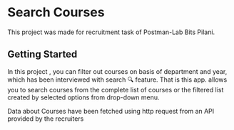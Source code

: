 # Search Courses

This project was made for recruitment task of Postman-Lab Bits Pilani.

## Getting Started

In this project , you can filter out courses on basis of department and year, which has been interviewed with search 🔍 feature. That is this app. allows you to search courses from the complete list of courses or the filtered list created by selected options from drop-down menu.

Data about Courses have been fetched using http request from an API provided by the recruiters 
